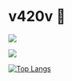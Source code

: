 # v420v 🧀

![](https://komarev.com/ghpvc/?username=v420v&style=flat-square)

![](http://github-profile-summary-cards.vercel.app/api/cards/profile-details?username=v420v&theme=default)

[![Top Langs](https://github-readme-stats.vercel.app/api/top-langs/?username=v420v&layout=compact)](https://github.com/anuraghazra/github-readme-stats)



